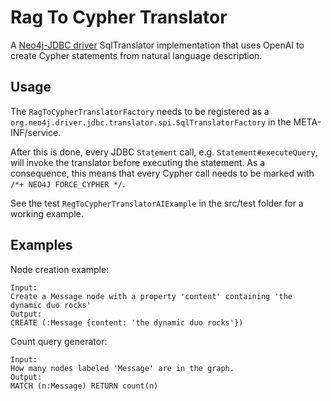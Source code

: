 # Rag To Cypher Translator

A [Neo4j-JDBC driver](https://github.com/neo4j/neo4j-jdbc) SqlTranslator implementation that uses OpenAI to create Cypher statements from natural language description.

## Usage
The `RagToCypherTranslatorFactory` needs to be registered as a `org.neo4j.driver.jdbc.translator.spi.SqlTranslatorFactory` in the META-INF/service.

After this is done, every JDBC `Statement` call, e.g. `Statement#executeQuery`, will invoke the translator before executing the statement.
As a consequence, this means that every Cypher call needs to be marked with `/*+ NEO4J FORCE_CYPHER */`.

See the test `RegToCypherTranslatorAIExample` in the src/test folder for a working example.

## Examples

Node creation example:
```
Input:
Create a Message node with a property 'content' containing 'the dynamic duo rocks'
Output:
CREATE (:Message {content: 'the dynamic duo rocks'})
```

Count query generator:
```
Input:
How many nodes labeled 'Message' are in the graph.
Output:
MATCH (n:Message) RETURN count(n)
```